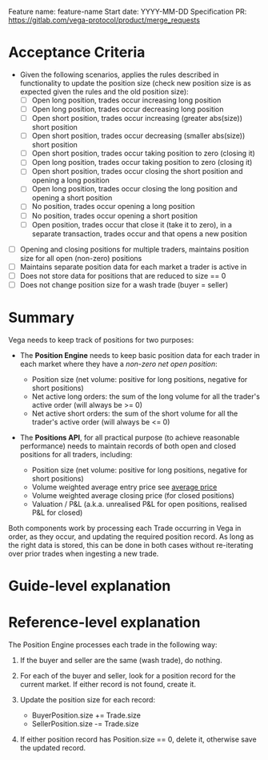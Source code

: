 Feature name: feature-name
Start date: YYYY-MM-DD
Specification PR: https://gitlab.com/vega-protocol/product/merge_requests

# Acceptance Criteria

- Given the following scenarios, applies the rules described in functionality to update the position size (check new position size is as expected given the rules and the old position size):
  - [ ] Open long position, trades occur increasing long position
  - [ ] Open long position, trades occur decreasing long position
  - [ ] Open short position, trades occur increasing (greater abs(size)) short position
  - [ ] Open short position, trades occur decreasing (smaller abs(size)) short position
  - [ ] Open short position, trades occur taking position to zero (closing it)
  - [ ] Open long position, trades occur taking position to zero (closing it)
  - [ ] Open short position, trades occur closing the short position and opening a long position
  - [ ] Open long position, trades occur closing the long position and opening a short position
  - [ ] No position, trades occur opening a long position
  - [ ] No position, trades occur opening a short position
  - [ ] Open position, trades occur that close it (take it to zero), in a separate transaction, trades occur and that opens a new position
- [ ] Opening and closing positions for multiple traders, maintains position size for all open (non-zero) positions
- [ ] Maintains separate position data for each market a trader is active in
- [ ] Does not store data for positions that are reduced to size == 0
- [ ] Does not change position size for a wash trade (buyer = seller)

# Summary

Vega needs to keep track of positions for two purposes:

- The **Position Engine** needs to keep basic position data for each trader in each market where they have a *non-zero net open position*:
	- Position size (net volume: positive for long positions, negative for short positions)
	- Net active long orders: the sum of the long volume for all the trader's active order (will always be >= 0)
	- Net active short orders: the sum of the short volume for all the trader's active order (will always be <= 0)

- The **Positions API**, for all practical purpose (to achieve reasonable performance) needs to maintain records of both open and closed positions for all traders, including:
	- Position size (net volume: positive for long positions, negative for short positions)
	- Volume weighted average entry price see [average price](https://gitlab.com/vega-protocol/product/wikis/Trading-and-Protocol-Glossary#average-entry-price)
	- Volume weighted average closing price (for closed positions)
	- Valuation / P&L (a.k.a. unrealised P&L for open positions, realised P&L for closed)

Both components work by processing each Trade occurring in Vega in order, as they occur, and updating the required position record. As long as the right data is stored, this can be done in both cases without re-iterating over prior trades when ingesting a new trade.

# Guide-level explanation

# Reference-level explanation

The Position Engine processes each trade in the following way:

1. If the buyer and seller are the same (wash trade), do nothing.

1. For each of the buyer and seller, look for a position record for the current market. If either record is not found, create it.

1. Update the position size for each record:
	- BuyerPosition.size += Trade.size
	- SellerPosition.size -= Trade.size

1. If either position record has Position.size == 0, delete it, otherwise save the updated record.